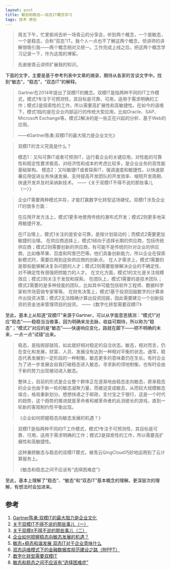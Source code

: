 ```yaml
---
layout: post
title: 敏态和稳态——双态IT概念学习
tags: 技术 原创
---
```


> 周五下午，忙里偷闲去听一场青云的分享会，听到两个概念，一个是敏态，一个是稳态，合称“双态”IT。我个人一点也不了解这两个概念，但讲师的讲解很吸引我——两个概念相对又统一。工作完成上线之后，把这两个概念学习记录一下，作为这周的博客。
>
> 先谢谢青云讲师扩展我的知识。

下面的文字，主要是基于参考列表中文章的摘录，期待从各家的言谈文字中。找到“敏态”，“稳态”，“双态IT”的解释。

> Gartner在2014年提出了双模IT的概念。双模IT是指两种不同的IT工作模式，模式1专注于可预测性，其目标是可靠、可用，适用于需求明确的工作；模式2是探索性的工作，所以需要高扩展性和高敏捷性。在如今的语境下，模式1指的是在企业内部运行的传统大型应用，比如Oracle、SAP、Microsoft Exchange等。模式2解决的是一些正在兴起的分析、基于Web的应用。
>
> ——《Gartner陈勇:双模IT的最大阻力是企业文化》


> 双模IT的含义究竟是什么？
>
> 模态1：又叫可靠IT或者可预测IT，运行着企业的关键应用，对性能的可靠性和稳定性要求极高，对经济性和成本的考虑比较多，是企业业务的高性能基础架构。
> 模态2：又叫敏捷IT或者探索IT，强调速度和敏捷性，以快速部署应用促进业务快速发展、支持提高开发团队的开发效率、缩短开发周期、快速开发并及时采纳新技术。
> ——《关于双模IT不得不说的那些事儿（一）》


> 企业IT需要两种模式并存，才能打赢数字化转型这场硬仗。双模IT涉及企业IT的很多方面：
>
> 在应用开发方法上，模式1更多地使用传统的瀑布式开发；模式2则更多地采用敏捷开发。
>
> 在IT治理上，模式1关注的是安全可靠，是按计划驱动的；而模式2需要更加敏捷的治理。
在供应商选择上，模式1倾向于选择长期的供应商，包括传统供应商；模式2则需要创新的供应商，有可能不是传统的针对企业的供应商，比如像苹果、百度和阿里巴巴等。他们具备创新能力，所以企业在探索新模式时，需要应用到这些供应商的创新点。
> 在人才需求上，模式1需要的是那些能够解决复杂问题的人才；模式2则需要能够解决企业的不确定性、对不确定性有很强把控能力的人才。
> 在文化方面，模式1的文化是关注规模效应；模式2则关注于发现和探索。
> 在团队上，模式1需要的是技术团队；模式2需要的是多种技能的团队，比如其中可能包括软件工程师、数据科学家和市场营销专家等等。
> 在财务决策上，模式1基于投资回报数字的计算来作出投资决策；模式2无法精确计算出投资回报，因此需要建立一个创新投资的资金池来管理项目的投资。
> ——《数字化转型需要双模IT》

至此，基本上从知道“双模IT”来源于Gartner，可以从字面意思猜测：“模式1”对应“稳态”——稳稳当当做事，因为明确来龙去脉，收益可期待，所以称为“稳态”；“模式2”对应的是“敏态”——快速响应变化，路就在脚下——把不明确的未来，一点一点“试错”出来。

> 稳态，是指按部就班，如此就好相对稳定的自洽状态。敏态，相对而言，仍在变化和发展，财富、人员、发展没有达到一种相对平衡的状态。通常，稳态代表发展到一定阶段的一种制衡，敏态更多的意味着仍在生长。有时企业为了进一步发展会自我打破稳态进入敏态，寻求新的领地制衡，也有时会由于新的势力出现被动进入敏态。
> 
> 整体上，目前的形式是企业整个群体正在逐渐地由稳态走向敏态，原来稳态的企业也由于新一轮的敏态凝聚力量，而被迫变成敏态，从而较大规模敏态熔合，格局重新划分。想想快递之于邮政，支付宝之于银行，这是一个时代的趋势，这个趋势的推进就是革命者和被革命者的此消彼长的游戏，直到一轮新的客观制约性平衡出现。
>
> 《企业如何把握稳态向敏态发展的机遇？》


> 双模IT是指两种不同的IT工作模式，模式1专注于可预测性，其目标是可靠、可用，适用于需求明确的工作；模式2是探索性的工作，所以需要高扩展性和高敏捷性。
> 
> 这种兼顾敏态与稳态的双模IT模式，被青云QingCloud巧妙地运用到了云计算服务上。
>
> 《敏态和稳态之间不应该有“选择困难症”》

至此，基本上理解了“稳态”、“敏态”和“双态IT”基本概念的理解。更深层次的理解，有想法时会加进来。


## 参考

1. [Gartner陈勇:双模IT的最大阻力是企业文化](http://cio.yesky.com/201/105260201.shtml)
1. [关于双模IT不得不说的那些事儿（一）](http://blog.qingteng.cn/2016/10/15/关于双模it不得不说的那些事儿（一）/)
1. [关于双模it不得不说的那些事儿（二）](http://blog.qingteng.cn/2016/10/15/关于双模it不得不说的那些事儿（二）/)
1. [企业如何把握稳态向敏态发展的机遇？](http://news.mbalib.com/story/235943)
1. [敏态+稳态和谐发展 双态IT对于企业意味什么](http://servers.pconline.com.cn/859/8598000.html)
1. [双态运维模式下的金融数据库规范建设之路（附PPT）](http://dbaplus.cn/news-21-1343-1.html)
1. [数字化转型需要双模IT](http://e.huawei.com/cn/publications/cn/ict_insights/201612301112/new-ict/201612301532)
1. [敏态和稳态之间不应该有“选择困难症”](http://blog.csdn.net/Z1Y492Vn3ZYD9et3B06/article/details/78809131)
